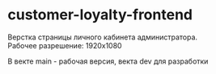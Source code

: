 # customer-loyalty-frontend

Верстка страницы личного кабинета администратора.  
Рабочее разрешение: 1920х1080

В векте main - рабочая версия, векта dev для разработки
